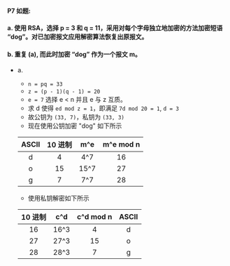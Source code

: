 #### P7 如题:
#### a. 使用 RSA，选择 p = 3 和 q = 11，采用对每个字母独立地加密的方法加密短语 “dog”。对已加密报文应用解密算法恢复出原报文。
#### b. 重复 (a), 而此时加密 “dog” 作为一个报文 m。

   * a.
      * `n = pq = 33`
      * `z = (p - 1)(q - 1) = 20`
      * `e = 7`  选择 e < n 并且 e 与 z 互质。
      * 求 d 使得 `ed mod z = 1`，即满足 `7d mod 20 = 1`, `d = 3`
      * 故公钥为 `(33, 7)`，私钥为 `(33, 3)`
      * 现在使用公钥加密 "dog" 如下所示
     
     |ASCII|10 进制|m^e|m^e mod n|
     |:---:|:---:|:--:|:---:|
     |d|4|4^7|16|
     |o|15|15^7|27|
	  |g|7|7^7|28|
	  
	  * 使用私钥解密如下所示

	  |10 进制|c^d|c^d mod n| ASCII |
     |:---:|:--:|:---:|:---:|
     |16|16^3|4|d|
     |27|27^3|15|o|
	  |28|28^3|7|g|
       